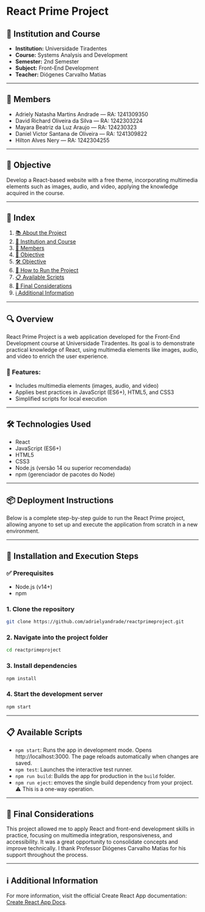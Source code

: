 # React Prime Project

## 🏫 Institution and Course  
- **Institution:** Universidade Tiradentes  
- **Course:** Systems Analysis and Development
- **Semester:** 2nd Semester
- **Subject:** Front-End Development 
- **Teacher:** Diógenes Carvalho Matias  

---

## 👥 Members 
- Adriely Natasha Martins Andrade — RA: 1241309350  
- David Richard Oliveira da Silva — RA: 1242303224  
- Mayara Beatriz da Luz Araujo — RA: 124230323  
- Daniel Victor Santana de Oliveira — RA: 1241309822  
- Hilton Alves Nery — RA: 1242304255  

---

## 🎯 Objective  
Develop a React-based website with a free theme, incorporating multimedia elements such as images, audio, and video, applying the knowledge acquired in the course.

---

## 📑 Index

1. [📚 About the Project](#-visão-geral)
2. [🏫 Institution and Course](#-instituição-e-curso)
3. [👥 Members](#-integrantes)
4. [🎯 Objective](#-objetivo)
5. [🛠 Objective](#-tecnologias-utilizadas)
6. [🚀 How to Run the Project](#-installation-and-execution-steps)
7. [📋 Available Scripts](#-scripts-disponíveis)
8. [📌 Final Considerations](#-considerações-finais)
9. [ℹ️ Additional Information](#-informações-adicionais)

---

## 🔍 Overview  
React Prime Project is a web application developed for the Front-End Development course at Universidade Tiradentes. Its goal is to demonstrate practical knowledge of React, using multimedia elements like images, audio, and video to enrich the user experience.

### 🚀 Features:  
- Includes multimedia elements (images, audio, and video) 
- Applies best practices in JavaScript (ES6+), HTML5, and CSS3
- Simplified scripts for local execution

---

## 🛠 Technologies Used 
- React  
- JavaScript (ES6+)  
- HTML5  
- CSS3  
- Node.js (versão 14 ou superior recomendada)  
- npm (gerenciador de pacotes do Node)  

---

## 📦 Deployment Instructions
Below is a complete step-by-step guide to run the React Prime project, allowing anyone to set up and execute the application from scratch in a new environment.

---

## 🚀 Installation and Execution Steps  

### ✅ Prerequisites
- Node.js (v14+)  
- npm  

### 1. Clone the repository  
```bash
git clone https://github.com/adrielyandrade/reactprimeproject.git
```

### 2. Navigate into the project folder  
```bash
cd reactprimeproject
```

### 3. Install dependencies 
```bash
npm install
```

### 4. Start the development server
```bash
npm start
```

---

## 📋 Available Scripts

- `npm start`: Runs the app in development mode. Opens http://localhost:3000. The page reloads automatically when changes are saved. 
- `npm test`: Launches the interactive test runner.  
- `npm run build`:	 Builds the app for production in the `build` folder.
- `npm run eject`:	emoves the single build dependency from your project. ⚠️ This is a one-way operation.

---

## 📌 Final Considerations  
This project allowed me to apply React and front-end development skills in practice, focusing on multimedia integration, responsiveness, and accessibility. It was a great opportunity to consolidate concepts and improve technically. I thank Professor Diógenes Carvalho Matias for his support throughout the process.

---

## ℹ️ Additional Information 
For more information, visit the official Create React App documentation: [Create React App Docs](https://create-react-app.dev/docs/getting-started/).
